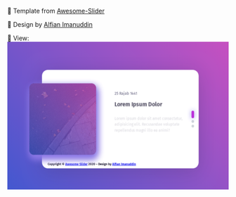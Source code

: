 🌌 Template from [Awesome-Slider](https://github.com/alfianimanuddin/Awesome-Slider)

🎨 Design by [Alfian Imanuddin](https://alfi.design/)

🔬 View:
![view](awesome-slider-port.png)